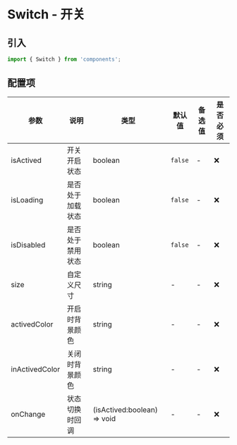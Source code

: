 # Switch - 开关

## 引入
```jsx
import { Switch } from 'components';
```

## 配置项
| 参数 | 说明 | 类型 | 默认值 |备选值 | 是否必须 |
| --- | --- | --- | --- | --- | --- |
| isActived | 开关开启状态 | boolean | `false` | - | ❌ |
| isLoading | 是否处于加载状态 | boolean | `false` | - | ❌ |
| isDisabled | 是否处于禁用状态 | boolean | `false` | - | ❌ |
| size | 自定义尺寸 | string | - | - | ❌ |
| activedColor | 开启时背景颜色 | string | - | - | ❌ |
| inActivedColor | 关闭时背景颜色 | string | - | - | ❌ |
| onChange | 状态切换时回调 | (isActived:boolean) => void | - | - | ❌ |

